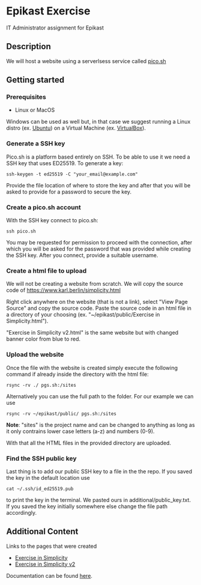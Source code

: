 # Epikast Exercise
IT Administrator assignment for Epikast

## Description
We will host a website using a serverlsess service called [pico.sh](https://pico.sh/)

## Getting started
### Prerequisites
* Linux or MacOS

Windows can be used as well but, in that case we suggest running a Linux distro (ex. [Ubuntu](https://ubuntu.com/download)) on a Virtual Machine (ex. [VirtualBox](https://www.virtualbox.org/wiki/Downloads)).

### Generate a SSH key
Pico.sh is a platform based entirely on SSH. To be able to use it we need a SSH key that uses ED25519. To generate a key:
```
ssh-keygen -t ed25519 -C "your_email@example.com"
```
Provide the file location of where to store the key and after that you will be asked to provide for a password to secure the key.

### Create a pico.sh account
With the SSH key connect to pico.sh:
```
ssh pico.sh
```
You may be requested for permission to proceed with the connection, after which you will be asked for the password that was provided while creating the SSH key. After you connect, provide a suitable username.

### Create a html file to upload
We will not be creating a website from scratch. We will copy the source code of https://www.karl.berlin/simplicity.html

Right click anywhere on the website (that is not a link), select "View Page Source" and copy the source code. Paste the source code in an html file in a directory of your choosing (ex. "~/epikast/public/Exercise in Simplicity.html").

"Exercise in Simplicity v2.html" is the same website but with changed banner color from blue to red.

### Upload the website
Once the file with the website is created simply execute the following command if already inside the directory with the html file:
```
rsync -rv ./ pgs.sh:/sites
```
Alternatively you can use the full path to the folder. For our example we can use
```
rsync -rv ~/epikast/public/ pgs.sh:/sites
```
**Note**: "sites" is the project name and can be changed to anything as long as it only contrains lower case letters (a-z) and numbers (0-9).

With that all the HTML files in the provided directory are uploaded.

### Find the SSH public key
Last thing is to add our public SSH key to a file in the the repo. If you saved the key in the default location use
```
cat ~/.ssh/id_ed25519.pub
```
to print the key in the terminal. We pasted ours in additional/public_key.txt. If you saved the key initially somewhere else change the file path accordingly.

## Additional Content
Links to the pages that were created
* [Exercise in Simplicity](https://matzyw-sites.pgs.sh/Exercise%20in%20Simplicity.html)
* [Exercise in Simplicity v2](https://matzyw-sites.pgs.sh/Exercise%20in%20Simplicity%20v2.html)

Documentation can be found [here](https://drive.google.com/file/d/1tJ8olRhbAh7JfSpC1C7VBGrtVNleP-zX/view?usp=sharing).
